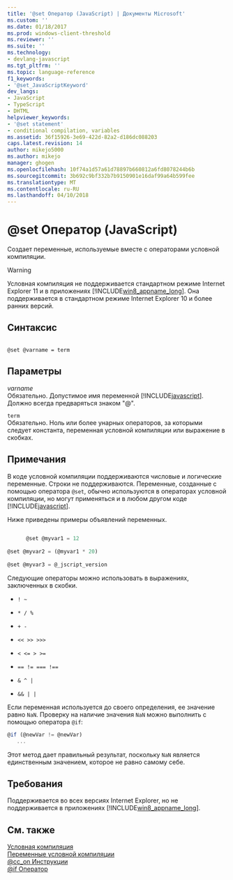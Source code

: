 ```yaml
---
title: '@set Оператор (JavaScript) | Документы Microsoft'
ms.custom: ''
ms.date: 01/18/2017
ms.prod: windows-client-threshold
ms.reviewer: ''
ms.suite: ''
ms.technology:
- devlang-javascript
ms.tgt_pltfrm: ''
ms.topic: language-reference
f1_keywords:
- '@set_JavaScriptKeyword'
dev_langs:
- JavaScript
- TypeScript
- DHTML
helpviewer_keywords:
- '@set statement'
- conditional compilation, variables
ms.assetid: 36f15926-3e69-422d-82a2-d186dc088203
caps.latest.revision: 14
author: mikejo5000
ms.author: mikejo
manager: ghogen
ms.openlocfilehash: 10f74a1d57a61d78897b660812a6fd8078244b6b
ms.sourcegitcommit: 3b692c9bf332b7b9150901e16daf99a64b599fee
ms.translationtype: MT
ms.contentlocale: ru-RU
ms.lasthandoff: 04/10/2018
---
```

# <a name="set-statement-javascript"></a>@set Оператор (JavaScript)
Создает переменные, используемые вместе с операторами условной компиляции.  
  
> [!WARNING]
>  Условная компиляция не поддерживается стандартном режиме Internet Explorer 11 и в приложениях [!INCLUDE[win8_appname_long](../../javascript/includes/win8-appname-long-md.md)]. Она поддерживается в стандартном режиме Internet Explorer 10 и более ранних версий.  
  
## <a name="syntax"></a>Синтаксис  
  
```  
  
@set @varname = term   
```  
  
## <a name="parameters"></a>Параметры  
 *varname*  
 Обязательно. Допустимое имя переменной [!INCLUDE[javascript](../../javascript/includes/javascript-md.md)]. Должно всегда предваряться знаком "@".  
  
 `term`  
 Обязательно. Ноль или более унарных операторов, за которыми следует константа, переменная условной компиляции или выражение в скобках.  
  
## <a name="remarks"></a>Примечания  
 В коде условной компиляции поддерживаются числовые и логические переменные. Строки не поддерживаются. Переменные, созданные с помощью оператора `@set`, обычно используются в операторах условной компиляции, но могут применяться и в любом другом коде [!INCLUDE[javascript](../../javascript/includes/javascript-md.md)].  
  
 Ниже приведены примеры объявлений переменных.  
  
```JavaScript  
  
      @set @myvar1 = 12  
  
@set @myvar2 = (@myvar1 * 20)  
  
@set @myvar3 = @_jscript_version  
```  
  
 Следующие операторы можно использовать в выражениях, заключенных в скобки.  
  
-   `! ~`  
  
-   `* / %`  
  
-   `+ -`  
  
-   `<< >> >>>`  
  
-   `< <= > >=`  
  
-   `== != === !==`  
  
-   `& ^ |`  
  
-   `&& | |`  
  
 Если переменная используется до своего определения, ее значение равно `NaN`. Проверку на наличие значения `NaN` можно выполнить с помощью оператора `@if`:  
  
```JavaScript  
@if (@newVar != @newVar)  
   ...  
```  
  
 Этот метод дает правильный результат, поскольку `NaN` является единственным значением, которое не равно самому себе.  
  
## <a name="requirements"></a>Требования  
 Поддерживается во всех версиях Internet Explorer, но не поддерживается в приложениях [!INCLUDE[win8_appname_long](../../javascript/includes/win8-appname-long-md.md)].  
  
## <a name="see-also"></a>См. также  
 [Условная компиляция](../../javascript/advanced/conditional-compilation-javascript.md)   
 [Переменные условной компиляции](../../javascript/advanced/conditional-compilation-variables-javascript.md)   
 [@cc_on Инструкции](../../javascript/reference/at-cc-on-statement-javascript.md)   
 [@if Оператор](../../javascript/reference/at-if-statement-javascript.md)